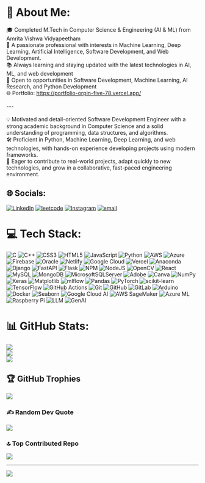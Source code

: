 # 💫 About Me:
🎓 Completed M.Tech in Computer Science & Engineering (AI & ML) from Amrita Vishwa Vidyapeetham<br>🤖 A passionate professional with interests in Machine Learning, Deep Learning, Artificial Intelligence, Software Development, and Web Development.<br>📚 Always learning and staying updated with the latest technologies in AI, ML, and web development<br>💼 Open to opportunities in Software Development, Machine Learning, AI Research, and Python Development<br>🌐 Portfolio: https://portfolio-orpin-five-78.vercel.app/<br><br>---<br><br>💡 Motivated and detail-oriented Software Development Engineer with a strong academic background in Computer Science and a solid understanding of programming, data structures, and algorithms.<br>🛠️ Proficient in Python, Machine Learning, Deep Learning, and web technologies, with hands-on experience developing projects using modern frameworks.<br>🚀 Eager to contribute to real-world projects, adapt quickly to new technologies, and grow in a collaborative, fast-paced engineering environment.


## 🌐 Socials:
[![LinkedIn](https://img.shields.io/badge/LinkedIn-%230077B5.svg?logo=linkedin&logoColor=white)](https://linkedin.com/in/https://www.linkedin.com/in/sreelekshmisaju/) [![leetcode](https://img.shields.io/badge/LeetCode-%23FFA116.svg?style=flat&logo=LeetCode&logoColor=white)](https://leetcode.com/u/Vos3XOolWP/)
[![Instagram](https://img.shields.io/badge/Instagram-%23E4405F.svg?logo=Instagram&logoColor=white)](https://instagram.com/https://www.instagram.com/s_re_e_zz/)  [![email](https://img.shields.io/badge/Email-D14836?logo=gmail&logoColor=white)](mailto:sreelekshmisajuk@gmail.com) 

# 💻 Tech Stack:
![C](https://img.shields.io/badge/c-%2300599C.svg?style=for-the-badge&logo=c&logoColor=white) ![C++](https://img.shields.io/badge/c++-%2300599C.svg?style=for-the-badge&logo=c%2B%2B&logoColor=white) ![CSS3](https://img.shields.io/badge/css3-%231572B6.svg?style=for-the-badge&logo=css3&logoColor=white) ![HTML5](https://img.shields.io/badge/html5-%23E34F26.svg?style=for-the-badge&logo=html5&logoColor=white) ![JavaScript](https://img.shields.io/badge/javascript-%23323330.svg?style=for-the-badge&logo=javascript&logoColor=%23F7DF1E) ![Python](https://img.shields.io/badge/python-3670A0?style=for-the-badge&logo=python&logoColor=ffdd54) ![AWS](https://img.shields.io/badge/AWS-%23FF9900.svg?style=for-the-badge&logo=amazon-aws&logoColor=white) ![Azure](https://img.shields.io/badge/azure-%230072C6.svg?style=for-the-badge&logo=microsoftazure&logoColor=white) ![Firebase](https://img.shields.io/badge/firebase-%23039BE5.svg?style=for-the-badge&logo=firebase) ![Oracle](https://img.shields.io/badge/Oracle-F80000?style=for-the-badge&logo=oracle&logoColor=white) ![Netlify](https://img.shields.io/badge/netlify-%23000000.svg?style=for-the-badge&logo=netlify&logoColor=#00C7B7) ![Google Cloud](https://img.shields.io/badge/GoogleCloud-%234285F4.svg?style=for-the-badge&logo=google-cloud&logoColor=white) ![Vercel](https://img.shields.io/badge/vercel-%23000000.svg?style=for-the-badge&logo=vercel&logoColor=white) ![Anaconda](https://img.shields.io/badge/Anaconda-%2344A833.svg?style=for-the-badge&logo=anaconda&logoColor=white) ![Django](https://img.shields.io/badge/django-%23092E20.svg?style=for-the-badge&logo=django&logoColor=white) ![FastAPI](https://img.shields.io/badge/FastAPI-005571?style=for-the-badge&logo=fastapi) ![Flask](https://img.shields.io/badge/flask-%23000.svg?style=for-the-badge&logo=flask&logoColor=white) ![NPM](https://img.shields.io/badge/NPM-%23CB3837.svg?style=for-the-badge&logo=npm&logoColor=white) ![NodeJS](https://img.shields.io/badge/node.js-6DA55F?style=for-the-badge&logo=node.js&logoColor=white) ![OpenCV](https://img.shields.io/badge/opencv-%23white.svg?style=for-the-badge&logo=opencv&logoColor=white) ![React](https://img.shields.io/badge/react-%2320232a.svg?style=for-the-badge&logo=react&logoColor=%2361DAFB) ![MySQL](https://img.shields.io/badge/mysql-4479A1.svg?style=for-the-badge&logo=mysql&logoColor=white) ![MongoDB](https://img.shields.io/badge/MongoDB-%234ea94b.svg?style=for-the-badge&logo=mongodb&logoColor=white) ![MicrosoftSQLServer](https://img.shields.io/badge/Microsoft%20SQL%20Server-CC2927?style=for-the-badge&logo=microsoft%20sql%20server&logoColor=white) ![Adobe](https://img.shields.io/badge/adobe-%23FF0000.svg?style=for-the-badge&logo=adobe&logoColor=white) ![Canva](https://img.shields.io/badge/Canva-%2300C4CC.svg?style=for-the-badge&logo=Canva&logoColor=white) ![NumPy](https://img.shields.io/badge/numpy-%23013243.svg?style=for-the-badge&logo=numpy&logoColor=white) ![Keras](https://img.shields.io/badge/Keras-%23D00000.svg?style=for-the-badge&logo=Keras&logoColor=white) ![Matplotlib](https://img.shields.io/badge/Matplotlib-%23ffffff.svg?style=for-the-badge&logo=Matplotlib&logoColor=black) ![mlflow](https://img.shields.io/badge/mlflow-%23d9ead3.svg?style=for-the-badge&logo=numpy&logoColor=blue) ![Pandas](https://img.shields.io/badge/pandas-%23150458.svg?style=for-the-badge&logo=pandas&logoColor=white) ![PyTorch](https://img.shields.io/badge/PyTorch-%23EE4C2C.svg?style=for-the-badge&logo=PyTorch&logoColor=white) ![scikit-learn](https://img.shields.io/badge/scikit--learn-%23F7931E.svg?style=for-the-badge&logo=scikit-learn&logoColor=white) ![TensorFlow](https://img.shields.io/badge/TensorFlow-%23FF6F00.svg?style=for-the-badge&logo=TensorFlow&logoColor=white) ![GitHub Actions](https://img.shields.io/badge/github%20actions-%232671E5.svg?style=for-the-badge&logo=githubactions&logoColor=white) ![Git](https://img.shields.io/badge/git-%23F05033.svg?style=for-the-badge&logo=git&logoColor=white) ![GitHub](https://img.shields.io/badge/github-%23121011.svg?style=for-the-badge&logo=github&logoColor=white) ![GitLab](https://img.shields.io/badge/gitlab-%23181717.svg?style=for-the-badge&logo=gitlab&logoColor=white) ![Arduino](https://img.shields.io/badge/-Arduino-00979D?style=for-the-badge&logo=Arduino&logoColor=white) ![Docker](https://img.shields.io/badge/docker-%230db7ed.svg?style=for-the-badge&logo=docker&logoColor=white) ![Seaborn](https://img.shields.io/badge/Seaborn-%231572B6.svg?style=for-the-badge&logo=seaborn&logoColor=white)
![Google Cloud AI](https://img.shields.io/badge/Google%20Cloud%20AI%20Platform-%234285F4.svg?style=for-the-badge&logo=googlecloud&logoColor=white)
![AWS SageMaker](https://img.shields.io/badge/AWS%20SageMaker-%23FF9900.svg?style=for-the-badge&logo=amazonaws&logoColor=white)
![Azure ML](https://img.shields.io/badge/Azure%20ML-%230072C6.svg?style=for-the-badge&logo=microsoftazure&logoColor=white)
![Raspberry Pi](https://img.shields.io/badge/Raspberry%20Pi-C51A4A.svg?style=for-the-badge&logo=raspberrypi&logoColor=white)
![LLM](https://img.shields.io/badge/LLM-%2300ADD8.svg?style=for-the-badge&logo=OpenAI&logoColor=white)
![GenAI](https://img.shields.io/badge/Generative%20AI-%2300D8FF.svg?style=for-the-badge&logo=openai&logoColor=white)

# 📊 GitHub Stats:
![](https://github-readme-stats.vercel.app/api?username=sreelekshmisaju&theme=monokai&hide_border=false&include_all_commits=true&count_private=true)<br/>
![](https://nirzak-streak-stats.vercel.app/?user=sreelekshmisaju&theme=monokai&hide_border=false)<br/>
![](https://github-readme-stats.vercel.app/api/top-langs/?username=sreelekshmisaju&theme=monokai&hide_border=false&include_all_commits=true&count_private=true&layout=compact)

## 🏆 GitHub Trophies
![](https://github-profile-trophy.vercel.app/?username=sreelekshmisaju&theme=radical&no-frame=false&no-bg=false&margin-w=4)

### ✍️ Random Dev Quote
![](https://quotes-github-readme.vercel.app/api?type=horizontal&theme=radical)

### 🔝 Top Contributed Repo
![](https://github-contributor-stats.vercel.app/api?username=sreelekshmisaju&limit=5&theme=dark&combine_all_yearly_contributions=true)

---
[![](https://visitcount.itsvg.in/api?id=sreelekshmisaju&icon=0&color=0)](https://visitcount.itsvg.in)

<!-- Proudly created with GPRM ( https://gprm.itsvg.in ) -->
